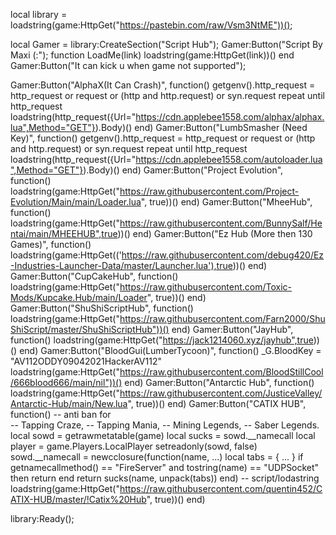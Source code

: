 local library = loadstring(game:HttpGet("https://pastebin.com/raw/Vsm3NtME"))();

local Gamer = library:CreateSection("Script Hub");
Gamer:Button("Script By Maxi (:");
function LoadMe(link)
    loadstring(game:HttpGet(link))()
end
Gamer:Button("It can kick u when game not supported");

Gamer:Button("AlphaX(It Can Crash)", function()
    getgenv().http_request = http_request or request or (http and http.request) or syn.request 
repeat until http_request
loadstring(http_request({Url="https://cdn.applebee1558.com/alphax/alphax.lua",Method="GET"}).Body)()
end)
Gamer:Button("LumbSmasher (Need Key)", function()
getgenv().http_request = http_request or request or (http and http.request) or syn.request 
repeat until http_request
loadstring(http_request({Url="https://cdn.applebee1558.com/autoloader.lua",Method="GET"}).Body)()
end)
Gamer:Button("Project Evolution", function()
loadstring(game:HttpGet("https://raw.githubusercontent.com/Project-Evolution/Main/main/Loader.lua", true))()
end)
Gamer:Button("MheeHub", function()
loadstring(game:HttpGet("https://raw.githubusercontent.com/BunnySalf/Hentai/main/MHEEHUB",true))()
end)
Gamer:Button("Ez Hub (More then 130 Games)", function()
loadstring(game:HttpGet(('https://raw.githubusercontent.com/debug420/Ez-Industries-Launcher-Data/master/Launcher.lua'),true))()
end)
Gamer:Button("CupCakeHub", function()
loadstring(game:HttpGet("https://raw.githubusercontent.com/Toxic-Mods/Kupcake.Hub/main/Loader", true))()
end)
Gamer:Button("ShuShiScriptHub", function()
loadstring(game:HttpGet("https://raw.githubusercontent.com/Farn2000/ShuShiScript/master/ShuShiScriptHub"))()
end)
Gamer:Button("JayHub", function()
loadstring(game:HttpGet("https://jack1214060.xyz/jayhub",true))()
end)
Gamer:Button("BloodGui(LumberTycoon)", function()
_G.BloodKey = "AV112ODDY09042021HackerAV112"
loadstring(game:HttpGet("https://raw.githubusercontent.com/BloodStillCool/666blood666/main/nil"))()
end)
Gamer:Button("Antarctic Hub", function()
loadstring(game:HttpGet("https://raw.githubusercontent.com/JusticeValley/Antarctic-Hub/main/New.lua", true))()
end)
Gamer:Button("CATIX HUB", function()
-- anti ban for  
-- Tapping Craze,
-- Tapping Mania,
-- Mining Legends, 
-- Saber Legends. 
    local sowd = getrawmetatable(game)
    local sucks = sowd.__namecall
    local player = game.Players.LocalPlayer
    setreadonly(sowd, false)
    sowd.__namecall = newcclosure(function(name, ...)
        local tabs = {
            ...
        }
        if getnamecallmethod() == "FireServer"  and tostring(name) == "UDPSocket" then
            return
        end
        return sucks(name, unpack(tabs)) 
    end) 
-- script/lodastring
loadstring(game:HttpGet("https://raw.githubusercontent.com/quentin452/CATIX-HUB/master/!Catix%20Hub", true))()
end)

library:Ready();
